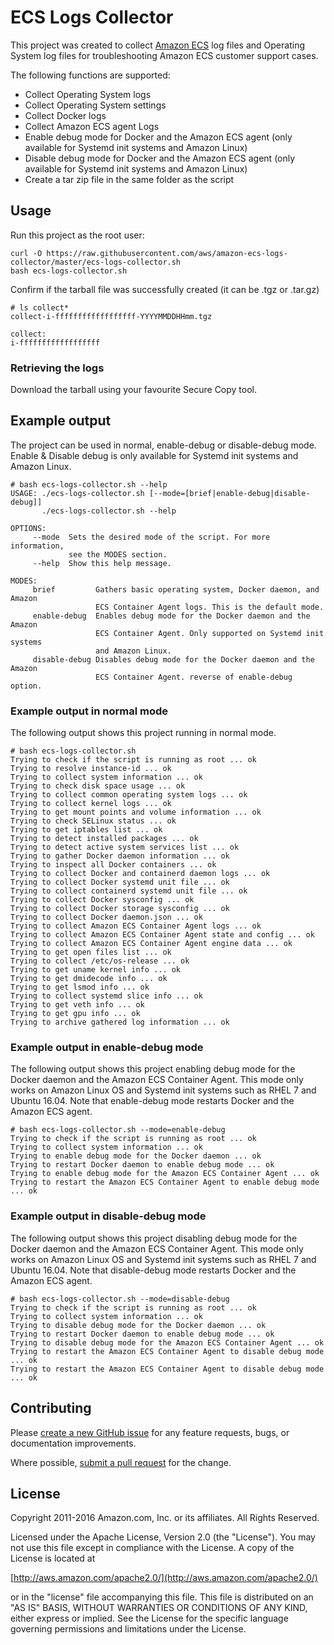 # ECS Logs Collector

This project was created to collect [Amazon ECS](https://aws.amazon.com/ecs) log files and Operating System log files for troubleshooting Amazon ECS customer support cases.

The following functions are supported:

* Collect Operating System logs
* Collect Operating System settings
* Collect Docker logs
* Collect Amazon ECS agent Logs
* Enable debug mode for Docker and the Amazon ECS agent (only available for Systemd init systems and Amazon Linux)
* Disable debug mode for Docker and the Amazon ECS agent (only available for Systemd init systems and Amazon Linux)
* Create a tar zip file in the same folder as the script

## Usage
Run this project as the root user:

```
curl -O https://raw.githubusercontent.com/aws/amazon-ecs-logs-collector/master/ecs-logs-collector.sh
bash ecs-logs-collector.sh
```

Confirm if the tarball file was successfully created (it can be .tgz or .tar.gz)

```
# ls collect*
collect-i-ffffffffffffffffff-YYYYMMDDHHmm.tgz

collect:
i-ffffffffffffffffff
```
### Retrieving the logs

Download the tarball using your favourite Secure Copy tool.

## Example output
The project can be used in normal, enable-debug or disable-debug mode. Enable & Disable debug is only available for Systemd init systems and Amazon Linux.

```
# bash ecs-logs-collector.sh --help
USAGE: ./ecs-logs-collector.sh [--mode=[brief|enable-debug|disable-debug]]
       ./ecs-logs-collector.sh --help

OPTIONS:
     --mode  Sets the desired mode of the script. For more information,
             see the MODES section.
     --help  Show this help message.

MODES:
     brief         Gathers basic operating system, Docker daemon, and Amazon
                   ECS Container Agent logs. This is the default mode.
     enable-debug  Enables debug mode for the Docker daemon and the Amazon
                   ECS Container Agent. Only supported on Systemd init systems
                   and Amazon Linux.
     disable-debug Disables debug mode for the Docker daemon and the Amazon
                   ECS Container Agent. reverse of enable-debug option.
```

### Example output in normal mode
The following output shows this project running in normal mode.

```
# bash ecs-logs-collector.sh
Trying to check if the script is running as root ... ok
Trying to resolve instance-id ... ok
Trying to collect system information ... ok
Trying to check disk space usage ... ok
Trying to collect common operating system logs ... ok
Trying to collect kernel logs ... ok
Trying to get mount points and volume information ... ok
Trying to check SELinux status ... ok
Trying to get iptables list ... ok
Trying to detect installed packages ... ok
Trying to detect active system services list ... ok
Trying to gather Docker daemon information ... ok
Trying to inspect all Docker containers ... ok
Trying to collect Docker and containerd daemon logs ... ok
Trying to collect Docker systemd unit file ... ok
Trying to collect containerd systemd unit file ... ok
Trying to collect Docker sysconfig ... ok
Trying to collect Docker storage sysconfig ... ok
Trying to collect Docker daemon.json ... ok
Trying to collect Amazon ECS Container Agent logs ... ok
Trying to collect Amazon ECS Container Agent state and config ... ok
Trying to collect Amazon ECS Container Agent engine data ... ok
Trying to get open files list ... ok
Trying to collect /etc/os-release ... ok
Trying to get uname kernel info ... ok
Trying to get dmidecode info ... ok
Trying to get lsmod info ... ok
Trying to collect systemd slice info ... ok
Trying to get veth info ... ok
Trying to get gpu info ... ok
Trying to archive gathered log information ... ok
```

### Example output in enable-debug mode
The following output shows this project enabling debug mode for the Docker daemon and the Amazon ECS Container Agent. This mode only works on Amazon Linux OS and Systemd init systems such as RHEL 7 and Ubuntu 16.04. Note that enable-debug mode restarts Docker and the Amazon ECS agent.

```
# bash ecs-logs-collector.sh --mode=enable-debug
Trying to check if the script is running as root ... ok
Trying to collect system information ... ok
Trying to enable debug mode for the Docker daemon ... ok
Trying to restart Docker daemon to enable debug mode ... ok
Trying to enable debug mode for the Amazon ECS Container Agent ... ok
Trying to restart the Amazon ECS Container Agent to enable debug mode ... ok
```

### Example output in disable-debug mode
The following output shows this project disabling debug mode for the Docker daemon and the Amazon ECS Container Agent. This mode only works on Amazon Linux OS and Systemd init systems such as RHEL 7 and Ubuntu 16.04. Note that disable-debug mode restarts Docker and the Amazon ECS agent.

```
# bash ecs-logs-collector.sh --mode=disable-debug
Trying to check if the script is running as root ... ok
Trying to collect system information ... ok
Trying to disable debug mode for the Docker daemon ... ok
Trying to restart Docker daemon to enable debug mode ... ok
Trying to disable debug mode for the Amazon ECS Container Agent ... ok
Trying to restart the Amazon ECS Container Agent to disable debug mode ... ok
Trying to restart the Amazon ECS Container Agent to disable debug mode ... ok
```

## Contributing

Please [create a new GitHub issue](https://github.com/awslabs/ecs-logs-collector/issues/new) for any feature requests, bugs, or documentation improvements.

Where possible, [submit a pull request](https://help.github.com/articles/creating-a-pull-request-from-a-fork/) for the change.

## License

Copyright 2011-2016 Amazon.com, Inc. or its affiliates. All Rights Reserved.

Licensed under the Apache License, Version 2.0 (the "License"). You may not use this file except in compliance with the License. A copy of the License is located at

[http://aws.amazon.com/apache2.0/](http://aws.amazon.com/apache2.0/)

or in the "license" file accompanying this file. This file is distributed on an "AS IS" BASIS, WITHOUT WARRANTIES OR CONDITIONS OF ANY KIND, either express or implied. See the License for the specific language governing permissions and limitations under the License.
